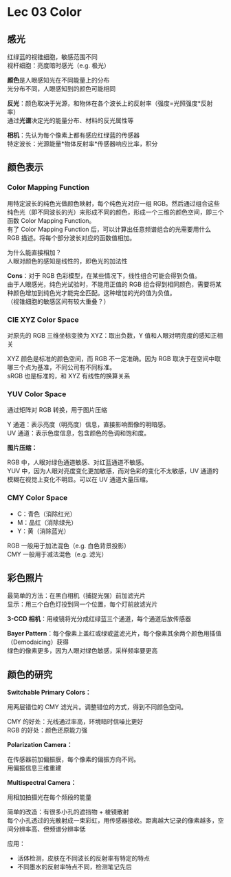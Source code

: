 # Lec 03 Color

## 感光

红绿蓝的视锥细胞，敏感范围不同  
视杆细胞：亮度暗时感光（e.g. 极光）

**颜色**是人眼感知光在不同能量上的分布  
光分布不同，人眼感知到的颜色可能相同

**反光**：颜色取决于光源，和物体在各个波长上的反射率（强度=光照强度\*反射率）  
通过**光谱**决定光的能量分布、材料的反光属性等

**相机**：先认为每个像素上都有感应红绿蓝的传感器  
特定波长：光源能量\*物体反射率\*传感器响应比率，积分

## 颜色表示

### Color Mapping Function

用特定波长的纯色光做颜色映射，每个纯色光对应一组 RGB。然后通过组合这些纯色光（即不同波长的光）来形成不同的颜色，形成一个三维的颜色空间，即三个函数 Color Mapping Function。  
有了 Color Mapping Function 后，可以计算出任意频谱组合的光需要用什么 RGB 描述。将每个部分波长对应的函数值相加。

为什么能直接相加？  
人眼对颜色的感知是线性的，即色光的加法性

**Cons**：对于 RGB 色彩模型，在某些情况下，线性组合可能会得到负值。  
由于人眼感光，纯色光试验时，不能用正值的 RGB 组合得到相同颜色，需要将某种颜色增加到纯色光才能完全匹配。这种增加的光的值为负值。  
（视锥细胞的敏感区间有较大重叠？）

### CIE XYZ Color Space

对原先的 RGB 三维坐标变换为 XYZ：取出负数，Y 值和人眼对明亮度的感知正相关

XYZ 颜色是标准的颜色空间，而 RGB 不一定准确。因为 RGB 取决于在空间中取哪三个点为基准，不同公司有不同标准。  
sRGB 也是标准的，和 XYZ 有线性的换算关系

### YUV Color Space

通过矩阵对 RGB 转换，用于图片压缩

Y 通道：表示亮度（明亮度）信息，直接影响图像的明暗感。  
UV 通道：表示色度信息，包含颜色的色调和饱和度。

**图片压缩：**

RGB 中，人眼对绿色通道敏感、对红蓝通道不敏感。  
YUV 中，因为人眼对亮度变化更加敏感，而对色彩的变化不太敏感，UV 通道的模糊在视觉上变化不明显。可以在 UV 通道大量压缩。

### CMY Color Space

- C：青色（消除红光）
- M：品红（消除绿光）
- Y：黄（消除蓝光）

RGB 一般用于加法混色（e.g. 白色背景投影）  
CMY 一般用于减法混色（e.g. 滤光）

## 彩色照片

最简单的方法：在黑白相机（捕捉光强）前加滤光片  
显示：用三个白色灯投到同一个位置，每个灯前放滤光片

**3-CCD 相机**：用棱镜将光分成红绿蓝三个通道，每个通道后放传感器

**Bayer Pattern**：每个像素上盖红或绿或蓝滤光片，每个像素其余两个颜色用插值（Demodaicing）获得  
绿色的像素更多，因为人眼对绿色敏感，采样频率要更高

## 颜色的研究

**Switchable Primary Colors：**

用两层错位的 CMY 滤光片。调整错位的方式，得到不同颜色空间。

CMY 的好处：光线通过率高，环境暗时信噪比更好  
RGB 的好处：颜色还原能力强

**Polarization Camera：**

在传感器前加偏振膜，每个像素的偏振方向不同。  
用偏振信息三维重建

**Multispectral Camera：**

用相加拍摄光在每个频段的能量

简单的改造：有很多小孔的遮挡物 + 棱镜散射  
每个小孔透过的光散射成一束彩虹，用传感器接收。距离越大记录的像素越多，空间分辨率高、但频谱分辨率低

应用：

- 活体检测，皮肤在不同波长的反射率有特定的特点  
- 不同墨水的反射率特点不同，检测笔记先后